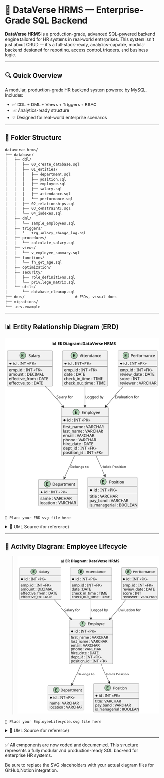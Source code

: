 # 💼 DataVerse HRMS — Enterprise-Grade SQL Backend

**DataVerse HRMS** is a production-grade, advanced SQL-powered backend engine tailored for HR systems in real-world enterprises. This system isn't just about CRUD — it's a full-stack-ready, analytics-capable, modular backend designed for reporting, access control, triggers, and business logic.

---

## 🔍 Quick Overview

A modular, production-grade HR backend system powered by MySQL. Includes:

* ✅ DDL + DML + Views + Triggers + RBAC
* 📈 Analytics-ready structure
* 💡 Designed for real-world enterprise scenarios

---

## 📁 Folder Structure

```
dataverse-hrms/
├── database/
│   ├── ddl/
│   │   ├── 00_create_database.sql
│   │   ├── 01_entities/
│   │   │   ├── department.sql
│   │   │   ├── position.sql
│   │   │   ├── employee.sql
│   │   │   ├── salary.sql
│   │   │   ├── attendance.sql
│   │   │   └── performance.sql
│   │   ├── 02_relationships.sql
│   │   ├── 03_constraints.sql
│   │   └── 04_indexes.sql
│   ├── dml/
│   │   └── sample_employees.sql
│   ├── triggers/
│   │   └── trg_salary_change_log.sql
│   ├── procedures/
│   │   └── calculate_salary.sql
│   ├── views/
│   │   └── v_employee_summary.sql
│   ├── functions/
│   │   └── fn_get_age.sql
│   ├── optimization/
│   ├── security/
│   │   ├── role_definitions.sql
│   │   └── privilege_matrix.sql
│   └── utils/
│       └── database_cleanup.sql
├── docs/                       # ERDs, visual docs
├── migrations/
└── .env.example
```

---

## 📊 Entity Relationship Diagram (ERD)

![alt text](Dataverse.drawio.svg)
```
📍 Place your ERD.svg file here
```

<details>
<summary>📝 UML Source (for reference)</summary>

```plantuml
@startuml
entity "Department" as D {
  *id : INT <<PK>>
  name : VARCHAR
  location : VARCHAR
}
entity "Position" as P {
  *id : INT <<PK>>
  title : VARCHAR
  pay_band : VARCHAR
  is_managerial : BOOLEAN
}
entity "Employee" as E {
  *id : INT <<PK>>
  first_name : VARCHAR
  last_name : VARCHAR
  email : VARCHAR
  phone : VARCHAR
  hire_date : DATE
  dept_id : INT <<FK>>
  position_id : INT <<FK>>
}
entity "Salary" as S {
  *id : INT <<PK>>
  emp_id : INT <<FK>>
  amount : DECIMAL
  effective_from : DATE
  effective_to : DATE
}
entity "Attendance" as A {
  *id : INT <<PK>>
  emp_id : INT <<FK>>
  date : DATE
  check_in_time : TIME
  check_out_time : TIME
}
entity "Performance" as Perf {
  *id : INT <<PK>>
  emp_id : INT <<FK>>
  review_date : DATE
  score : INT
  reviewer : VARCHAR
}

E --> D
E --> P
S --> E
A --> E
Perf --> E
@enduml
```

</details>

---

## 🔄 Activity Diagram: Employee Lifecycle

>![Activity Diagram](Dataverse.drawio.svg)

```
📍 Place your EmployeeLifecycle.svg file here
```

<details>
<summary>📝 UML Source (for reference)</summary>

```plantuml
@startuml
start
:Create Department;
:Define Position;
:Add New Employee;

fork
  :Assign Salary Record;
  :Insert into Salary Table;
fork again
  :Track Attendance;
  :Insert Attendance;
fork again
  :Performance Evaluation;
  :Log Performance;
end fork

:Generate Summary Reports;

stop
@enduml
```

</details>

---

✅ All components are now coded and documented. This structure represents a fully modular and production-ready SQL backend for enterprise HR systems.

Be sure to replace the SVG placeholders with your actual diagram files for GitHub/Notion integration.

